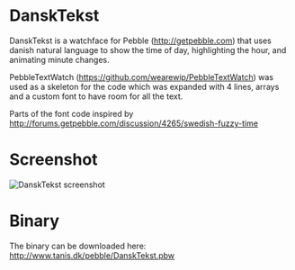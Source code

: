 DanskTekst
==========

DanskTekst is a watchface for Pebble (http://getpebble.com) that uses danish natural language to show the time of day, highlighting the hour, and animating minute changes.

PebbleTextWatch (https://github.com/wearewip/PebbleTextWatch) was used as a skeleton for the code which was expanded with 4 lines, arrays and a custom font to have room for all the text.

Parts of the font code inspired by http://forums.getpebble.com/discussion/4265/swedish-fuzzy-time

Screenshot
==========
![DanskTekst screenshot](http://www.tanis.dk/pebble/DanskTekst.png)

Binary
======
The binary can be downloaded here: http://www.tanis.dk/pebble/DanskTekst.pbw